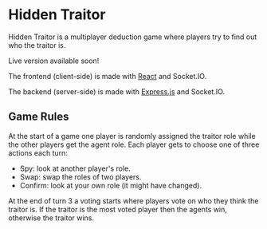 # Hidden Traitor

Hidden Traitor is a multiplayer deduction game where players try to find out who the traitor is. 

Live version available soon!

The frontend (client-side) is made with [React](https://reactjs.org/) and Socket.IO.

The backend (server-side) is made with [Express.js](https://expressjs.com/) and Socket.IO.

## Game Rules

At the start of a game one player is randomly assigned the traitor role while the other players get the agent role. Each player gets to choose one of three actions each turn:

- Spy: look at another player's role.
- Swap: swap the roles of two players.
- Confirm: look at your own role (it might have changed).

At the end of turn 3 a voting starts where players vote on who they think the traitor is. If the traitor is the most voted player then the agents win, otherwise the traitor wins.
